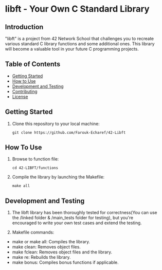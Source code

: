 # libft - Your Own C Standard Library

## Introduction

"libft" is a project from 42 Network School that challenges you to recreate various standard C library functions and some additional ones. This library will become a valuable tool in your future C programming projects.

## Table of Contents

- [Getting Started](#getting-started)
- [How to Use](#how-to-use)
- [Development and Testing](#development-and-testing)
- [Contributing](#contributing)
- [License](#license)

## Getting Started

1. Clone this repository to your local machine:

   ```shell
   git clone https://github.com/Farouk-Echaref/42-Libft

## How To Use

1. Browse to function file:

    ```shell
    cd 42-LIBFT/functions

2. Compile the library by launching the Makefile:

    ```shell
    make all

## Development and Testing

1. The libft library has been thoroughly tested for correctness(You can use the /linked folder & /main_tests folder for testing), but you're encouraged to write your own test cases and extend the testing.

2. Makefile commands:

- make or make all: Compiles the library.
- make clean: Removes object files.
- make fclean: Removes object files and the library.
- make re: Rebuilds the library.
- make bonus: Compiles bonus functions if applicable.

